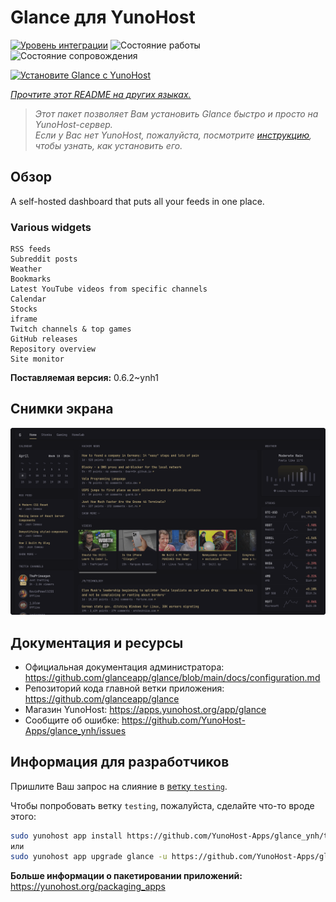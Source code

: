 <!--
Важно: этот README был автоматически сгенерирован <https://github.com/YunoHost/apps/tree/master/tools/readme_generator>
Он НЕ ДОЛЖЕН редактироваться вручную.
-->

# Glance для YunoHost

[![Уровень интеграции](https://dash.yunohost.org/integration/glance.svg)](https://ci-apps.yunohost.org/ci/apps/glance/) ![Состояние работы](https://ci-apps.yunohost.org/ci/badges/glance.status.svg) ![Состояние сопровождения](https://ci-apps.yunohost.org/ci/badges/glance.maintain.svg)

[![Установите Glance с YunoHost](https://install-app.yunohost.org/install-with-yunohost.svg)](https://install-app.yunohost.org/?app=glance)

*[Прочтите этот README на других языках.](./ALL_README.md)*

> *Этот пакет позволяет Вам установить Glance быстро и просто на YunoHost-сервер.*  
> *Если у Вас нет YunoHost, пожалуйста, посмотрите [инструкцию](https://yunohost.org/install), чтобы узнать, как установить его.*

## Обзор

A self-hosted dashboard that puts all your feeds in one place.

### Various widgets

    RSS feeds
    Subreddit posts
    Weather
    Bookmarks
    Latest YouTube videos from specific channels
    Calendar
    Stocks
    iframe
    Twitch channels & top games
    GitHub releases
    Repository overview
    Site monitor


**Поставляемая версия:** 0.6.2~ynh1

## Снимки экрана

![Снимок экрана Glance](./doc/screenshots/screenshot.png)

## Документация и ресурсы

- Официальная документация администратора: <https://github.com/glanceapp/glance/blob/main/docs/configuration.md>
- Репозиторий кода главной ветки приложения: <https://github.com/glanceapp/glance>
- Магазин YunoHost: <https://apps.yunohost.org/app/glance>
- Сообщите об ошибке: <https://github.com/YunoHost-Apps/glance_ynh/issues>

## Информация для разработчиков

Пришлите Ваш запрос на слияние в [ветку `testing`](https://github.com/YunoHost-Apps/glance_ynh/tree/testing).

Чтобы попробовать ветку `testing`, пожалуйста, сделайте что-то вроде этого:

```bash
sudo yunohost app install https://github.com/YunoHost-Apps/glance_ynh/tree/testing --debug
или
sudo yunohost app upgrade glance -u https://github.com/YunoHost-Apps/glance_ynh/tree/testing --debug
```

**Больше информации о пакетировании приложений:** <https://yunohost.org/packaging_apps>
